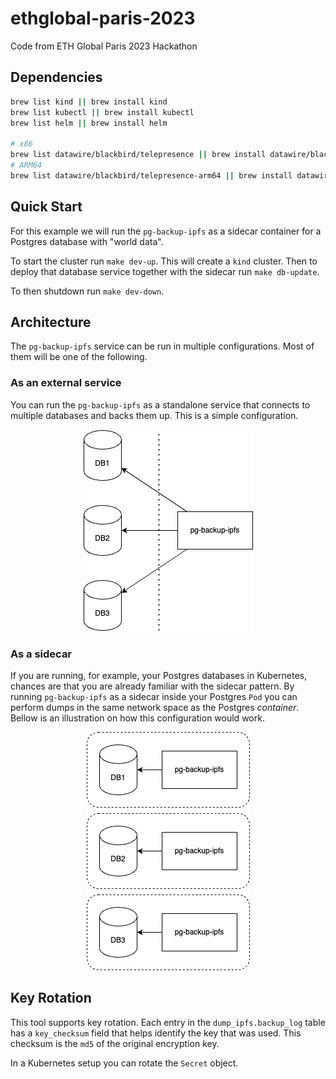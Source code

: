 # ethglobal-paris-2023
Code from ETH Global Paris 2023 Hackathon

## Dependencies
```sh
brew list kind || brew install kind
brew list kubectl || brew install kubectl
brew list helm || brew install helm

# x86
brew list datawire/blackbird/telepresence || brew install datawire/blackbird/telepresence
# ARM64
brew list datawire/blackbird/telepresence-arm64 || brew install datawire/blackbird/telepresence-arm64
```

## Quick Start
For this example we will run the `pg-backup-ipfs` as a sidecar container for a Postgres database with "world data".

To start the cluster run `make dev-up`. This will create a `kind` cluster.
Then to deploy that database service together with the sidecar run `make db-update`.

To then shutdown run `make dev-down`.

## Architecture
The `pg-backup-ipfs` service can be run in multiple configurations.
Most of them will be one of the following.

### As an external service
You can run the `pg-backup-ipfs` as a standalone service that connects to multiple databases and backs them up.
This is a simple configuration.
<p align="center">
  <img src="docs/external.png" />
</p>

### As a sidecar
If you are running, for example, your Postgres databases in Kubernetes, chances are that you are already familiar with the sidecar pattern.
By running `pg-backup-ipfs` as a sidecar inside your Postgres `Pod` you can perform dumps in the same network space as the Postgres *container*.
Bellow is an illustration on how this configuration would work.
<p align="center">
  <img src="docs/sidecar.png" />
</p>

## Key Rotation
This tool supports key rotation.
Each entry in the `dump_ipfs.backup_log` table has a `key_checksum` field that helps identify the key that was used.
This checksum is the `md5` of the original encryption key.

In a Kubernetes setup you can rotate the `Secret` object.